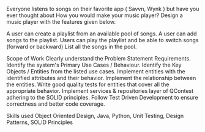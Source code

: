 Everyone listens to songs on their favorite app ( Savvn, Wynk ) but have you ever thought about How you would make your music player? Design a music player with the features given below. 

A user can create a playlist from an available pool of songs.
A user can add songs to the playlist.
Users can play the playlist and be able to switch songs (forward or backward)
List all the songs in the pool.

Scope of Work
Clearly understand the Problem Statement Requirements.
Identify the system's Primary Use Cases / Behaviour.
Identify the Key Objects / Entities from the listed use cases.
Implement entities with the identified attributes and their behavior.
Implement the relationship between the entities.
Write good quality tests for entities that cover all the appropriate behavior.
Implement services & repositories layer of QContest adhering to the SOLID principles.
Follow Test Driven Development to ensure correctness and better code coverage. 

 
Skills used
Object Oriented Design, Java, Python, Unit Testing, Design Patterns, SOLID Principles
 
 
